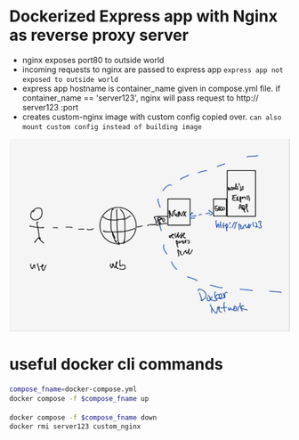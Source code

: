 # Dockerized Express app with Nginx as reverse proxy server
- nginx exposes port80 to outside world
- incoming requests to nginx are passed to express app `express app not exposed to outside world` 
- express app hostname is container_name given in compose.yml file. if container_name == 'server123', nginx will pass request to http:// server123 :port
- creates custom-nginx image with custom config copied over. `can also mount custom config instead of building image`


![app](./app.jpg)

# useful docker cli commands
```sh
compose_fname=docker-compose.yml
docker compose -f $compose_fname up

docker compose -f $compose_fname down
docker rmi server123 custom_nginx
```


